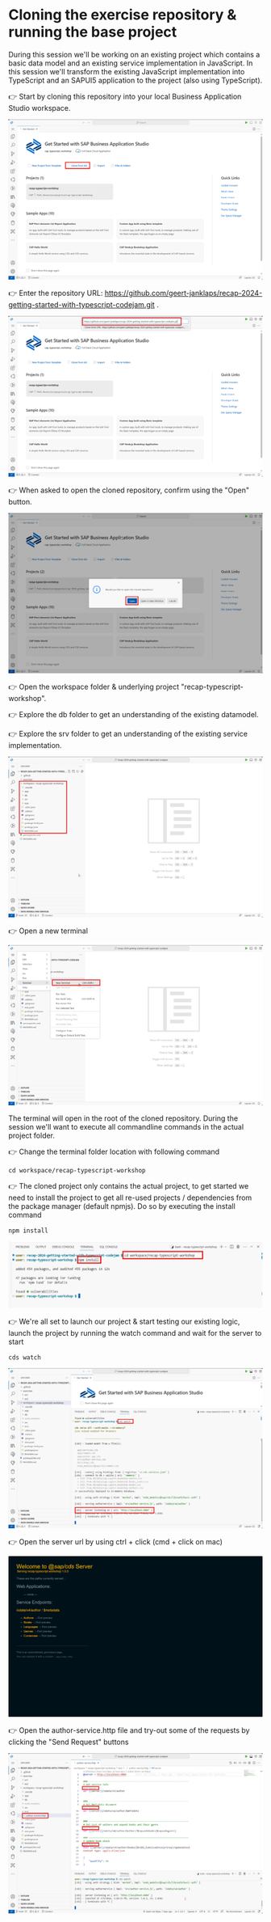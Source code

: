 # Cloning the exercise repository & running the base project

During this session we'll be working on an existing project which contains a basic data model and an existing service implementation in JavaScript. In this session we'll transform the existing JavaScript implementation into TypeScript and an SAPUI5 application to the project (also using TypeScript).

👉 Start by cloning this repository into your local Business Application Studio workspace.

![SAP BAS - Clone from Git](images/1.png)

👉 Enter the repository URL: https://github.com/geert-janklaps/recap-2024-getting-started-with-typescript-codejam.git .

![SAP BAS - Open cloned repository](images/2.png)

👉 When asked to open the cloned repository, confirm using the "Open" button. 

![SAP BAS - Open project folder](images/3.png)

👉 Open the workspace folder & underlying project "recap-typescript-workshop".
    
👉 Explore the db folder to get an understanding of the existing datamodel.

👉 Explore the srv folder to get an understanding of the existing service implementation.

![SAP BAS - Open new terminal](images/4.png)

👉 Open a new terminal

![SAP BAS - Installing the project](images/5.png)

The terminal will open in the root of the cloned repository. During the session we'll want to execute all commandline commands in the actual project folder. 

👉 Change the terminal folder location with following command

    cd workspace/recap-typescript-workshop

👉 The cloned project only contains the actual project, to get started we need to install the project to get all re-used projects / dependencies from the package manager (default npmjs). Do so by executing the install command

    npm install

![SAP BAS - Launch server](images/6.png)

👉  We're all set to launch our project & start testing our existing logic, launch the project by running the watch command and wait for the server to start

    cds watch

![SAP BAS - Open server url](images/7.png)

👉  Open the server url by using ctrl + click (cmd + click on mac)

![SAP BAS - Testing the service](images/8.png)

👉  Open the author-service.http file and try-out some of the requests by clicking the "Send Request" buttons

![SAP BAS - Clone from Git](images/9.png)